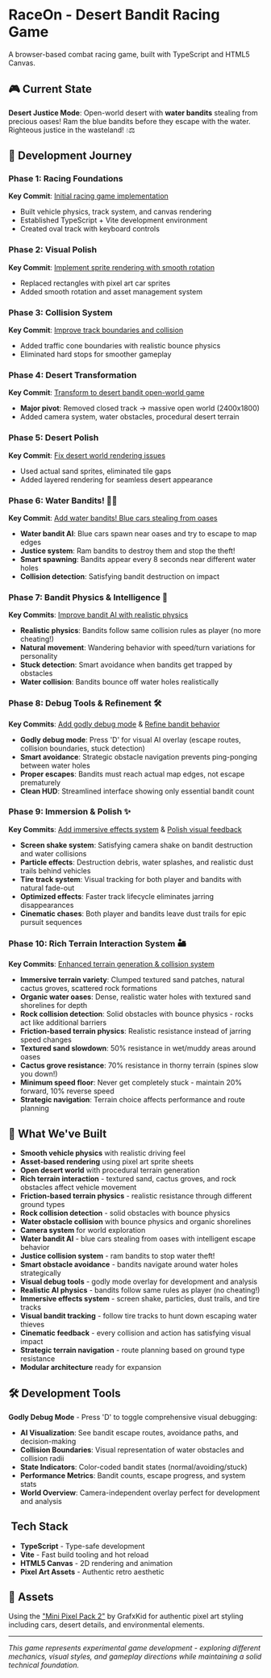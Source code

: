 # RaceOn - Desert Bandit Racing Game

A browser-based combat racing game, built with TypeScript and HTML5 Canvas.

## 🎮 Current State

**Desert Justice Mode**: Open-world desert with **water bandits** stealing from precious oases! Ram the blue bandits before they escape with the water. Righteous justice in the wasteland! 💧⚖️

## 🚗 Development Journey

### Phase 1: Racing Foundations
**Key Commit**: [Initial racing game implementation](https://github.com/rranshous/raceon/commit/641bc72)
- Built vehicle physics, track system, and canvas rendering
- Established TypeScript + Vite development environment
- Created oval track with keyboard controls

### Phase 2: Visual Polish  
**Key Commit**: [Implement sprite rendering with smooth rotation](https://github.com/rranshous/raceon/commit/11b3f1a)
- Replaced rectangles with pixel art car sprites
- Added smooth rotation and asset management system

### Phase 3: Collision System
**Key Commit**: [Improve track boundaries and collision](https://github.com/rranshous/raceon/commit/140f083)
- Added traffic cone boundaries with realistic bounce physics
- Eliminated hard stops for smoother gameplay

### Phase 4: Desert Transformation
**Key Commit**: [Transform to desert bandit open-world game](https://github.com/rranshous/raceon/commit/44e7dba)
- **Major pivot**: Removed closed track → massive open world (2400x1800)
- Added camera system, water obstacles, procedural desert terrain

### Phase 5: Desert Polish
**Key Commit**: [Fix desert world rendering issues](https://github.com/rranshous/raceon/commit/09c3a87)
- Used actual sand sprites, eliminated tile gaps
- Added layered rendering for seamless desert appearance

### Phase 6: Water Bandits! 🚗💧
**Key Commit**: [Add water bandits! Blue cars stealing from oases](https://github.com/rranshous/raceon/commit/latest)
- **Water bandit AI**: Blue cars spawn near oases and try to escape to map edges
- **Justice system**: Ram bandits to destroy them and stop the theft!
- **Smart spawning**: Bandits appear every 8 seconds near different water holes
- **Collision detection**: Satisfying bandit destruction on impact

### Phase 7: Bandit Physics & Intelligence 🧠
**Key Commits**: [Improve bandit AI with realistic physics](https://github.com/rranshous/raceon/commit/latest)
- **Realistic physics**: Bandits follow same collision rules as player (no more cheating!)
- **Natural movement**: Wandering behavior with speed/turn variations for personality
- **Stuck detection**: Smart avoidance when bandits get trapped by obstacles
- **Water collision**: Bandits bounce off water holes realistically

### Phase 8: Debug Tools & Refinement 🛠️
**Key Commits**: [Add godly debug mode](https://github.com/rranshous/raceon/commit/latest) & [Refine bandit behavior](https://github.com/rranshous/raceon/commit/latest)
- **Godly debug mode**: Press 'D' for visual AI overlay (escape routes, collision boundaries, stuck detection)
- **Smart avoidance**: Strategic obstacle navigation prevents ping-ponging between water holes
- **Proper escapes**: Bandits must reach actual map edges, not escape prematurely
- **Clean HUD**: Streamlined interface showing only essential bandit count

### Phase 9: Immersion & Polish ✨
**Key Commits**: [Add immersive effects system](https://github.com/rranshous/raceon/commit/latest) & [Polish visual feedback](https://github.com/rranshous/raceon/commit/latest)
- **Screen shake system**: Satisfying camera shake on bandit destruction and water collisions
- **Particle effects**: Destruction debris, water splashes, and realistic dust trails behind vehicles
- **Tire track system**: Visual tracking for both player and bandits with natural fade-out
- **Optimized effects**: Faster track lifecycle eliminates jarring disappearances
- **Cinematic chases**: Both player and bandits leave dust trails for epic pursuit sequences

### Phase 10: Rich Terrain Interaction System 🏜️
**Key Commits**: [Enhanced terrain generation & collision system](https://github.com/rranshous/raceon/commit/latest)
- **Immersive terrain variety**: Clumped textured sand patches, natural cactus groves, scattered rock formations
- **Organic water oases**: Dense, realistic water holes with textured sand shorelines for depth
- **Rock collision detection**: Solid obstacles with bounce physics - rocks act like additional barriers
- **Friction-based terrain physics**: Realistic resistance instead of jarring speed changes
- **Textured sand slowdown**: 50% resistance in wet/muddy areas around oases
- **Cactus grove resistance**: 70% resistance in thorny terrain (spines slow you down!)
- **Minimum speed floor**: Never get completely stuck - maintain 20% forward, 10% reverse speed
- **Strategic navigation**: Terrain choice affects performance and route planning

## 🎯 What We've Built

- **Smooth vehicle physics** with realistic driving feel
- **Asset-based rendering** using pixel art sprite sheets  
- **Open desert world** with procedural terrain generation
- **Rich terrain interaction** - textured sand, cactus groves, and rock obstacles affect vehicle movement
- **Friction-based terrain physics** - realistic resistance through different ground types
- **Rock collision detection** - solid obstacles with bounce physics
- **Water obstacle collision** with bounce physics and organic shorelines
- **Camera system** for world exploration
- **Water bandit AI** - blue cars stealing from oases with intelligent escape behavior
- **Justice collision system** - ram bandits to stop water theft!
- **Smart obstacle avoidance** - bandits navigate around water holes strategically
- **Visual debug tools** - godly mode overlay for development and analysis
- **Realistic AI physics** - bandits follow same rules as player (no cheating!)
- **Immersive effects system** - screen shake, particles, dust trails, and tire tracks
- **Visual bandit tracking** - follow tire tracks to hunt down escaping water thieves
- **Cinematic feedback** - every collision and action has satisfying visual impact
- **Strategic terrain navigation** - route planning based on ground type resistance
- **Modular architecture** ready for expansion

## 🛠️ Development Tools

**Godly Debug Mode** - Press 'D' to toggle comprehensive visual debugging:
- **AI Visualization**: See bandit escape routes, avoidance paths, and decision-making
- **Collision Boundaries**: Visual representation of water obstacles and collision radii
- **State Indicators**: Color-coded bandit states (normal/avoiding/stuck)
- **Performance Metrics**: Bandit counts, escape progress, and system stats
- **World Overview**: Camera-independent overlay perfect for development and analysis

## ️ Tech Stack

- **TypeScript** - Type-safe development
- **Vite** - Fast build tooling and hot reload
- **HTML5 Canvas** - 2D rendering and animation
- **Pixel Art Assets** - Authentic retro aesthetic

## 🎨 Assets

Using the ["Mini Pixel Pack 2"](https://grafxkid.itch.io/mini-pixel-pack-2) by GrafxKid for authentic pixel art styling including cars, desert details, and environmental elements.

---

*This game represents experimental game development - exploring different mechanics, visual styles, and gameplay directions while maintaining a solid technical foundation.*
